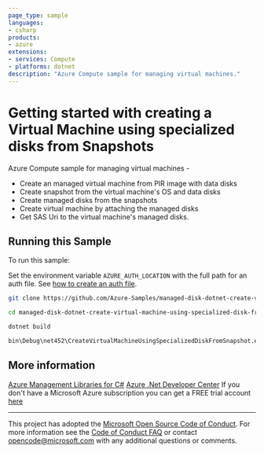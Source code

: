 ```yaml
---
page_type: sample
languages:
- csharp
products:
- azure
extensions:
- services: Compute
- platforms: dotnet
description: "Azure Compute sample for managing virtual machines."
---
```


# Getting started with creating a Virtual Machine using specialized disks from Snapshots

 Azure Compute sample for managing virtual machines -
  - Create an managed virtual machine from PIR image with data disks
  - Create snapshot from the virtual machine's OS and data disks
  - Create managed disks from the snapshots
  - Create virtual machine by attaching the managed disks
  - Get SAS Uri to the virtual machine's managed disks.


## Running this Sample ##

To run this sample:

Set the environment variable `AZURE_AUTH_LOCATION` with the full path for an auth file. See [how to create an auth file](https://github.com/Azure/azure-libraries-for-net/blob/master/AUTH.md).

```bash
git clone https://github.com/Azure-Samples/managed-disk-dotnet-create-virtual-machine-using-specialized-disk-from-snapshot.git

cd managed-disk-dotnet-create-virtual-machine-using-specialized-disk-from-snapshot

dotnet build

bin\Debug\net452\CreateVirtualMachineUsingSpecializedDiskFromSnapshot.exe
```

## More information ##

[Azure Management Libraries for C#](https://github.com/Azure/azure-sdk-for-net/tree/Fluent)
[Azure .Net Developer Center](https://azure.microsoft.com/en-us/develop/net/)
If you don't have a Microsoft Azure subscription you can get a FREE trial account [here](http://go.microsoft.com/fwlink/?LinkId=330212)

---

This project has adopted the [Microsoft Open Source Code of Conduct](https://opensource.microsoft.com/codeofconduct/). For more information see the [Code of Conduct FAQ](https://opensource.microsoft.com/codeofconduct/faq/) or contact [opencode@microsoft.com](mailto:opencode@microsoft.com) with any additional questions or comments.
